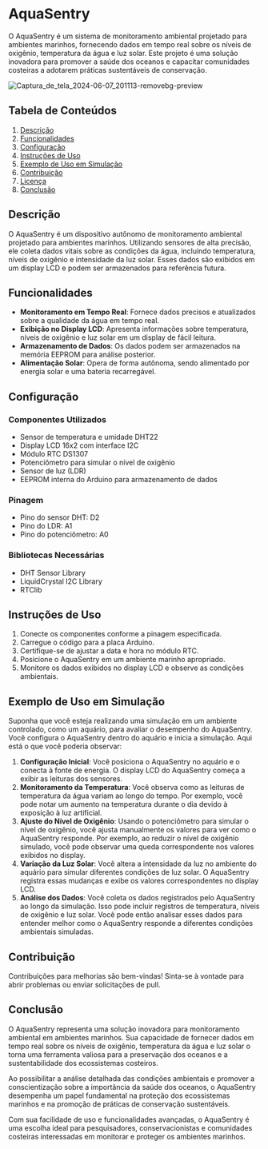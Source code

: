 # AquaSentry

O AquaSentry é um sistema de monitoramento ambiental projetado para ambientes marinhos, fornecendo dados em tempo real sobre os níveis de oxigênio, temperatura da água e luz solar. Este projeto é uma solução inovadora para promover a saúde dos oceanos e capacitar comunidades costeiras a adotarem práticas sustentáveis de conservação.

![Captura_de_tela_2024-06-07_201113-removebg-preview](https://github.com/aquasentry/AquaSentry-GS-Edge/assets/91989307/a5c46d73-2448-4992-8819-0f371145d2fa)

## Tabela de Conteúdos

1. [Descrição](#descrição)
2. [Funcionalidades](#funcionalidades)
3. [Configuração](#configuração)
4. [Instruções de Uso](#instruções-de-uso)
5. [Exemplo de Uso em Simulação](#exemplo-de-uso-em-simulação)
6. [Contribuição](#contribuição)
7. [Licença](#licença)
8. [Conclusão](#conclusão)

## Descrição

O AquaSentry é um dispositivo autônomo de monitoramento ambiental projetado para ambientes marinhos. Utilizando sensores de alta precisão, ele coleta dados vitais sobre as condições da água, incluindo temperatura, níveis de oxigênio e intensidade da luz solar. Esses dados são exibidos em um display LCD e podem ser armazenados para referência futura.

## Funcionalidades

- **Monitoramento em Tempo Real**: Fornece dados precisos e atualizados sobre a qualidade da água em tempo real.
- **Exibição no Display LCD**: Apresenta informações sobre temperatura, níveis de oxigênio e luz solar em um display de fácil leitura.
- **Armazenamento de Dados**: Os dados podem ser armazenados na memória EEPROM para análise posterior.
- **Alimentação Solar**: Opera de forma autônoma, sendo alimentado por energia solar e uma bateria recarregável.

## Configuração

### Componentes Utilizados

- Sensor de temperatura e umidade DHT22
- Display LCD 16x2 com interface I2C
- Módulo RTC DS1307
- Potenciômetro para simular o nível de oxigênio
- Sensor de luz (LDR)
- EEPROM interna do Arduino para armazenamento de dados

### Pinagem

- Pino do sensor DHT: D2
- Pino do LDR: A1
- Pino do potenciômetro: A0

### Bibliotecas Necessárias

- DHT Sensor Library
- LiquidCrystal I2C Library
- RTClib

## Instruções de Uso

1. Conecte os componentes conforme a pinagem especificada.
2. Carregue o código para a placa Arduino.
3. Certifique-se de ajustar a data e hora no módulo RTC.
4. Posicione o AquaSentry em um ambiente marinho apropriado.
5. Monitore os dados exibidos no display LCD e observe as condições ambientais.

## Exemplo de Uso em Simulação

Suponha que você esteja realizando uma simulação em um ambiente controlado, como um aquário, para avaliar o desempenho do AquaSentry. Você configura o AquaSentry dentro do aquário e inicia a simulação. Aqui está o que você poderia observar:

1. **Configuração Inicial**: Você posiciona o AquaSentry no aquário e o conecta à fonte de energia. O display LCD do AquaSentry começa a exibir as leituras dos sensores.
2. **Monitoramento da Temperatura**: Você observa como as leituras de temperatura da água variam ao longo do tempo. Por exemplo, você pode notar um aumento na temperatura durante o dia devido à exposição à luz artificial.
3. **Ajuste do Nível de Oxigênio**: Usando o potenciômetro para simular o nível de oxigênio, você ajusta manualmente os valores para ver como o AquaSentry responde. Por exemplo, ao reduzir o nível de oxigênio simulado, você pode observar uma queda correspondente nos valores exibidos no display.
4. **Variação da Luz Solar**: Você altera a intensidade da luz no ambiente do aquário para simular diferentes condições de luz solar. O AquaSentry registra essas mudanças e exibe os valores correspondentes no display LCD.
5. **Análise dos Dados**: Você coleta os dados registrados pelo AquaSentry ao longo da simulação. Isso pode incluir registros de temperatura, níveis de oxigênio e luz solar. Você pode então analisar esses dados para entender melhor como o AquaSentry responde a diferentes condições ambientais simuladas.

## Contribuição

Contribuições para melhorias são bem-vindas! Sinta-se à vontade para abrir problemas ou enviar solicitações de pull.

## Conclusão

O AquaSentry representa uma solução inovadora para monitoramento ambiental em ambientes marinhos. Sua capacidade de fornecer dados em tempo real sobre os níveis de oxigênio, temperatura da água e luz solar o torna uma ferramenta valiosa para a preservação dos oceanos e a sustentabilidade dos ecossistemas costeiros.

Ao possibilitar a análise detalhada das condições ambientais e promover a conscientização sobre a importância da saúde dos oceanos, o AquaSentry desempenha um papel fundamental na proteção dos ecossistemas marinhos e na promoção de práticas de conservação sustentáveis.

Com sua facilidade de uso e funcionalidades avançadas, o AquaSentry é uma escolha ideal para pesquisadores, conservacionistas e comunidades costeiras interessadas em monitorar e proteger os ambientes marinhos.
